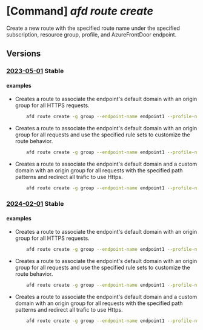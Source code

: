 # [Command] _afd route create_

Create a new route with the specified route name under the specified subscription, resource group, profile, and AzureFrontDoor endpoint.

## Versions

### [2023-05-01](/Resources/mgmt-plane/L3N1YnNjcmlwdGlvbnMve30vcmVzb3VyY2Vncm91cHMve30vcHJvdmlkZXJzL21pY3Jvc29mdC5jZG4vcHJvZmlsZXMve30vYWZkZW5kcG9pbnRzL3t9L3JvdXRlcy97fQ==/2023-05-01.xml) **Stable**

<!-- mgmt-plane /subscriptions/{}/resourcegroups/{}/providers/microsoft.cdn/profiles/{}/afdendpoints/{}/routes/{} 2023-05-01 -->

#### examples

- Creates a route to associate the endpoint's default domain with an origin group for all HTTPS requests.
    ```bash
        afd route create -g group --endpoint-name endpoint1 --profile-name profile --route-name route1 --https-redirect Disabled --origin-group og001 --supported-protocols Https --link-to-default-domain Enabled --forwarding-protocol MatchRequest
    ```

- Creates a route to associate the endpoint's default domain with an origin group for all requests and use the specified rule sets to customize the route behavior.
    ```bash
        afd route create -g group --endpoint-name endpoint1 --profile-name profile --route-name route1 --rule-sets ruleset1 rulseset2 --origin-group og001 --supported-protocols Http Https --link-to-default-domain Enabled --forwarding-protocol MatchRequest --https-redirect Disabled
    ```

- Creates a route to associate the endpoint's default domain and a custom domain with an origin group for all requests with the specified path patterns and redirect all trafic to use Https.
    ```bash
        afd route create -g group --endpoint-name endpoint1 --profile-name profile --route-name route1 --patterns-to-match /test1/* /tes2/* --origin-group og001 --supported-protocols Http Https --custom-domains cd001 --forwarding-protocol MatchRequest --https-redirect Enabled --link-to-default-domain Enabled
    ```

### [2024-02-01](/Resources/mgmt-plane/L3N1YnNjcmlwdGlvbnMve30vcmVzb3VyY2Vncm91cHMve30vcHJvdmlkZXJzL21pY3Jvc29mdC5jZG4vcHJvZmlsZXMve30vYWZkZW5kcG9pbnRzL3t9L3JvdXRlcy97fQ==/2024-02-01.xml) **Stable**

<!-- mgmt-plane /subscriptions/{}/resourcegroups/{}/providers/microsoft.cdn/profiles/{}/afdendpoints/{}/routes/{} 2024-02-01 -->

#### examples

- Creates a route to associate the endpoint's default domain with an origin group for all HTTPS requests.
    ```bash
        afd route create -g group --endpoint-name endpoint1 --profile-name profile --route-name route1 --https-redirect Disabled --origin-group og001 --supported-protocols Https --link-to-default-domain Enabled --forwarding-protocol MatchRequest
    ```

- Creates a route to associate the endpoint's default domain with an origin group for all requests and use the specified rule sets to customize the route behavior.
    ```bash
        afd route create -g group --endpoint-name endpoint1 --profile-name profile --route-name route1 --rule-sets ruleset1 rulseset2 --origin-group og001 --supported-protocols Http Https --link-to-default-domain Enabled --forwarding-protocol MatchRequest --https-redirect Disabled
    ```

- Creates a route to associate the endpoint's default domain and a custom domain with an origin group for all requests with the specified path patterns and redirect all trafic to use Https.
    ```bash
        afd route create -g group --endpoint-name endpoint1 --profile-name profile --route-name route1 --patterns-to-match /test1/* /tes2/* --origin-group og001 --supported-protocols Http Https --custom-domains cd001 --forwarding-protocol MatchRequest --https-redirect Enabled --link-to-default-domain Enabled
    ```

